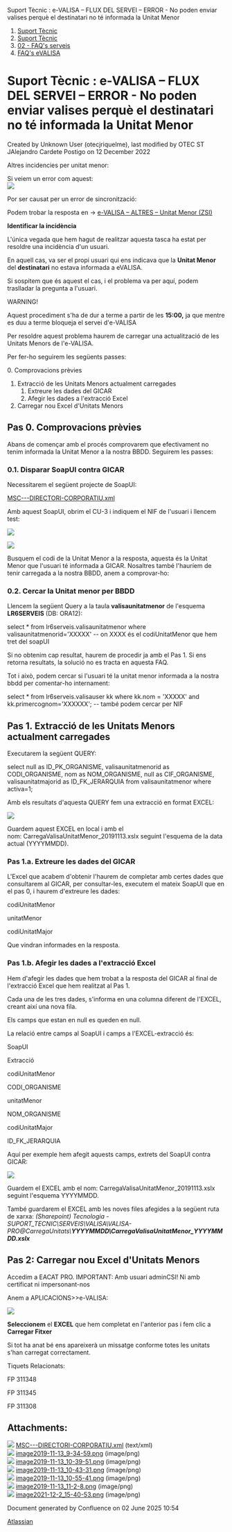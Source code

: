 Suport Tècnic : e-VALISA – FLUX DEL SERVEI – ERROR - No poden enviar valises perquè el destinatari no té informada la Unitat Menor  

1.  [Suport Tècnic](index.md)
2.  [Suport Tècnic](13893782.md)
3.  [02 - FAQ's serveis](26313393.md)
4.  [FAQ's eVALISA](28705569.md)

Suport Tècnic : e-VALISA – FLUX DEL SERVEI – ERROR - No poden enviar valises perquè el destinatari no té informada la Unitat Menor
==================================================================================================================================

Created by Unknown User (otecjriquelme), last modified by OTEC ST JAlejandro Cardete Postigo on 12 December 2022

Altres incidencies per unitat menor:

Si veiem un error com aquest:  
![](attachments/30867635/64979325.png)  
  
Por ser causat per un error de sincronització:  
  
Podem trobar la resposta en → [e-VALISA – ALTRES – Unitat Menor (ZSI)](30868096.md)

**Identificar la incidència**

L'única vegada que hem hagut de realitzar aquesta tasca ha estat per resoldre una incidència d'un usuari.

En aquell cas, va ser el propi usuari qui ens indicava que la **Unitat Menor** del **destinatari** no estava informada a eVALISA.

Si sospitem que és aquest el cas, i el problema va per aquí, podem traslladar la pregunta a l'usuari.

WARNING!

Aquest procediment s'ha de dur a terme a partir de les **15:00,** ja que mentre es duu a terme bloqueja el servei d'e-VALISA

  

Per resoldre aquest problema haurem de carregar una actualització de les Unitats Menors de l'e-VALISA.

Per fer-ho seguirem les següents passes:

0\. Comprovacions prèvies

1.  Extracció de les Unitats Menors actualment carregades  
    1.  Extreure les dades del GICAR
    2.  Afegir les dades a l'extracció Excel
2.  Carregar nou Excel d'Unitats Menors

Pas 0. Comprovacions prèvies
----------------------------

Abans de començar amb el procés comprovarem que efectivament no tenim informada la Unitat Menor a la nostra BBDD. Seguirem les passes:

### 0.1. Disparar SoapUI contra GICAR

Necessitarem el següent projecte de SoapUI:

[MSC---DIRECTORI-CORPORATIU.xml](attachments/30867635/30867644.xml)

Amb aquest SoapUI, obrim el CU-3 i indiquem el NIF de l'usuari i llencem test:

![](attachments/30867635/30867664.png)

![](attachments/30867635/30867646.png)

  

  

Busquem el codi de la Unitat Menor a la resposta, aquesta és la Unitat Menor que l'usuari té informada a GICAR. Nosaltres també l'hauríem de tenir carregada a la nostra BBDD, anem a comprovar-ho:

### 0.2. Cercar la Unitat menor per BBDD

Llencem la següent Query a la taula **valisaunitatmenor** de l'esquema **LR6SERVEIS** (DB: ORA12):

select \* from lr6serveis.valisaunitatmenor
where valisaunitatmenorid='XXXXX'  -- on XXXX és el codiUnitatMenor que hem tret del soapUI

Si no obtenim cap resultat, haurem de procedir ja amb el Pas 1. Si ens retorna resultats, la solució no es tracta en aquesta FAQ.

Tot i això, podem cercar si l'usuari té la unitat menor informada a la nostra bbdd per comentar-ho internament:

select \* from lr6serveis.valisauser kk
where kk.nom = 'XXXXX'
and kk.primercognom='XXXXXX'; -- també podem cercar per NIF

  
  

Pas 1. Extracció de les Unitats Menors actualment carregades
------------------------------------------------------------

  

Executarem la següent QUERY: 

select null as ID\_PK\_ORGANISME, valisaunitatmenorid as CODI\_ORGANISME, nom as NOM\_ORGANISME, null as CIF\_ORGANISME, valisaunitatmajorid as ID\_FK\_JERARQUIA 
from valisaunitatmenor where activa=1;

Amb els resultats d'aquesta QUERY fem una extracció en format EXCEL:

![](attachments/30867635/30867671.png)

Guardem aquest EXCEL en local i amb el nom: CarregaValisaUnitatMenor\_20191113.xslx seguint l'esquema de la data actual (YYYYMMDD).

### Pas 1.a. Extreure les dades del GICAR

L'Excel que acabem d'obtenir l'haurem de completar amb certes dades que consultarem al GICAR, per consultar-les, executem el mateix SoapUI que en el pas 0, i haurem d'extreure les dades:

codiUnitatMenor

unitatMenor

codiUnitatMajor

Que vindran informades en la resposta.

### Pas 1.b. Afegir les dades a l'extracció Excel

Hem d'afegir les dades que hem trobat a la resposta del GICAR al final de l'extracció Excel que hem realitzat al Pas 1.

Cada una de les tres dades, s'informa en una columna diferent de l'EXCEL, creant així una nova fila.

Els camps que estan en null es queden en null.

La relació entre camps al SoapUI i camps a l'EXCEL-extracció és:

  

SoapUI

Extracció

codiUnitatMenor

CODI\_ORGANISME

unitatMenor

NOM\_ORGANISME

codiUnitatMajor

ID\_FK\_JERARQUIA

  

  

Aquí per exemple hem afegit aquests camps, extrets del SoapUI contra GICAR:

![](attachments/30867635/30867674.png)

  

Guardem el EXCEL amb el nom: CarregaValisaUnitatMenor\_20191113.xslx seguint l'esquema YYYYMMDD.

També guardarem el EXCEL amb les noves files afegides a la següent ruta de xarxa: _(Sharepoint) Tecnologia - SUPORT\_TECNIC\\SERVEIS\\VALISA\\VALISA-PRO@CarregaUnitats\\**YYYYMMDD\\CarregaValisaUnitatMenor\_YYYYMMDD.xslx**_

Pas 2: Carregar nou Excel d'Unitats Menors
------------------------------------------

Accedim a EACAT PRO. IMPORTANT: Amb usuari adminCSI! Ni amb certificat ni impersonant-nos

Anem a APLICACIONS>>e-VALISA:

![](attachments/30867635/30867675.png)

**Seleccionem** el **EXCEL** que hem completat en l'anterior pas i fem clic a **Carregar Fitxer**

Si tot ha anat bé ens apareixerà un missatge conforme totes les unitats s'han carregat correctament.

  

Tiquets Relacionats: 

  

FP 311348

FP 311345

FP 311308

  

Attachments:
------------

![](images/icons/bullet_blue.gif) [MSC---DIRECTORI-CORPORATIU.xml](attachments/30867635/30867644.xml) (text/xml)  
![](images/icons/bullet_blue.gif) [image2019-11-13\_9-34-59.png](attachments/30867635/30867646.png) (image/png)  
![](images/icons/bullet_blue.gif) [image2019-11-13\_10-39-51.png](attachments/30867635/30867664.png) (image/png)  
![](images/icons/bullet_blue.gif) [image2019-11-13\_10-43-31.png](attachments/30867635/30867671.png) (image/png)  
![](images/icons/bullet_blue.gif) [image2019-11-13\_10-55-41.png](attachments/30867635/30867674.png) (image/png)  
![](images/icons/bullet_blue.gif) [image2019-11-13\_11-2-8.png](attachments/30867635/30867675.png) (image/png)  
![](images/icons/bullet_blue.gif) [image2021-12-2\_15-40-53.png](attachments/30867635/64979325.png) (image/png)  

Document generated by Confluence on 02 June 2025 10:54

[Atlassian](http://www.atlassian.com/)